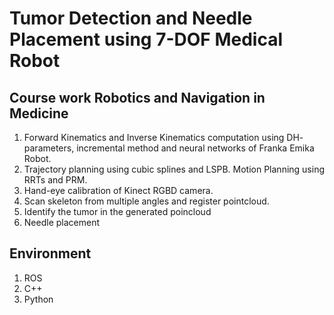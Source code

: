 # Tumor Detection and Needle Placement using 7-DOF Medical Robot

## Course work Robotics and Navigation in Medicine
1. Forward Kinematics and Inverse Kinematics computation using DH- parameters, incremental method and neural networks of Franka Emika Robot.
2. Trajectory planning using cubic splines and LSPB. Motion Planning using RRTs and PRM.
3. Hand-eye calibration of Kinect RGBD camera.
4. Scan skeleton from multiple angles and register pointcloud. 
5. Identify the tumor in the generated poincloud 
6. Needle placement 

## Environment 
1. ROS
2. C++
3. Python
